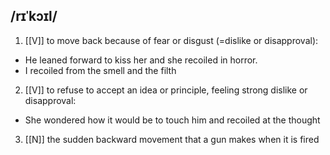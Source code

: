 ## /rɪˈkɔɪl/
1. [[V]]
to move back because of fear or disgust (=dislike or disapproval):

- He leaned forward to kiss her and she recoiled in horror.
- I recoiled from the smell and the filth

2. [[V]]
to refuse to accept an idea or principle, feeling strong dislike or disapproval:

- She wondered how it would be to touch him and recoiled at the thought

3. [[N]]
the sudden backward movement that a gun makes when it is fired